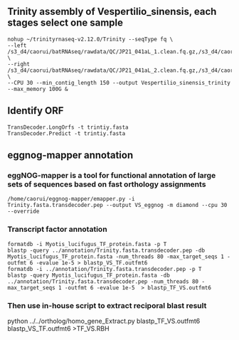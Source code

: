 ##  Trinity assembly of Vespertilio_sinensis, each stages select one sample
```
nohup ~/trinityrnaseq-v2.12.0/Trinity --seqType fq \
--left /s3_d4/caorui/batRNAseq/rawdata/QC/JP21_041aL_1.clean.fq.gz,/s3_d4/caorui/batRNAseq/rawdata/QC/JP21_037aL_1.clean.fq.gz,/s3_d4/caorui/batRNAseq/rawdata/QC/S27_1.clean.fq.gz,/s3_d4/caorui/batRNAseq/rawdata/QC/S35_1.clean.fq.gz,/s3_d4/caorui/batRNAseq/rawdata/QC/S15_1.clean.fq.gz,/s3_d4/caorui/batRNAseq/rawdata/QC/S28_1.clean.fq.gz,/s3_d4/caorui/batRNAseq/rawdata/QC/S14_1.clean.fq.gz,/s3_d4/caorui/batRNAseq/rawdata/QC/S30_1.clean.fq.gz \
--right /s3_d4/caorui/batRNAseq/rawdata/QC/JP21_041aL_2.clean.fq.gz,/s3_d4/caorui/batRNAseq/rawdata/QC/JP21_037aL_2.clean.fq.gz,/s3_d4/caorui/batRNAseq/rawdata/QC/S27_2.clean.fq.gz,/s3_d4/caorui/batRNAseq/rawdata/QC/S35_2.clean.fq.gz,/s3_d4/caorui/batRNAseq/rawdata/QC/S15_2.clean.fq.gz,/s3_d4/caorui/batRNAseq/rawdata/QC/S28_2.clean.fq.gz,/s3_d4/caorui/batRNAseq/rawdata/QC/S14_2.clean.fq.gz,/s3_d4/caorui/batRNAseq/rawdata/QC/S30_2.clean.fq.gz \
--CPU 30 --min_contig_length 150 --output Vespertilio_sinensis_trinity --max_memory 100G &
```
## Identify ORF
```
TransDecoder.LongOrfs -t trintiy.fasta
TransDecoder.Predict -t trintiy.fasta
```
## eggnog-mapper annotation 
### eggNOG-mapper  is a tool for functional annotation of large sets of sequences based on fast orthology assignments
```
/home/caorui/eggnog-mapper/emapper.py -i Trinity.fasta.transdecoder.pep --output VS_eggnog -m diamond --cpu 30 --override
```
### Transcript factor annotation
```
formatdb -i Myotis_lucifugus_TF_protein.fasta -p T
blastp -query ../annotation/Trinity.fasta.transdecoder.pep -db Myotis_lucifugus_TF_protein.fasta -num_threads 80 -max_target_seqs 1 -outfmt 6 -evalue 1e-5 > blastp_VS_TF.outfmt6 
formatdb -i ../annotation/Trinity.fasta.transdecoder.pep -p T
blastp -query Myotis_lucifugus_TF_protein.fasta -db ../annotation/Trinity.fasta.transdecoder.pep -num_threads 80 -max_target_seqs 1 -outfmt 6 -evalue 1e-5  > blastp_TF_VS.outfmt6 
```
### Then use in-house script to extract reciporal blast result
python ../../ortholog/homo_gene_Extract.py blastp_TF_VS.outfmt6 blastp_VS_TF.outfmt6 >TF_VS.RBH
```
